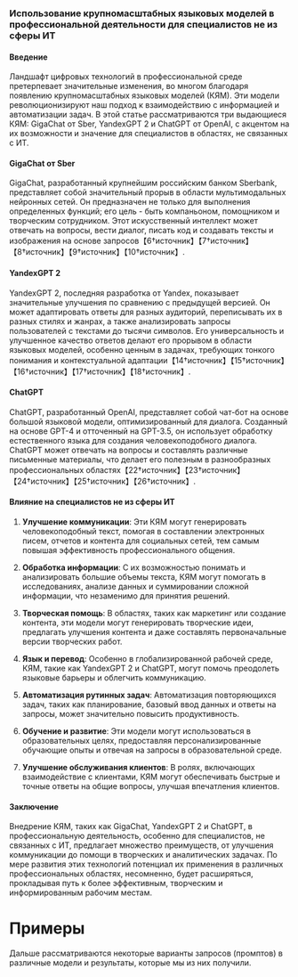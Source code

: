 ### Использование крупномасштабных языковых моделей в профессиональной деятельности для специалистов не из сферы ИТ

#### Введение
Ландшафт цифровых технологий в профессиональной среде претерпевает значительные изменения, во многом благодаря появлению крупномасштабных языковых моделей (КЯМ). Эти модели революционизируют наш подход к взаимодействию с информацией и автоматизации задач. В этой статье рассматриваются три выдающиеся КЯМ: GigaChat от Sber, YandexGPT 2 и ChatGPT от OpenAI, с акцентом на их возможности и значение для специалистов в областях, не связанных с ИТ.

#### GigaChat от Sber
GigaChat, разработанный крупнейшим российским банком Sberbank, представляет собой значительный прорыв в области мультимодальных нейронных сетей. Он предназначен не только для выполнения определенных функций; его цель - быть компаньоном, помощником и творческим сотрудником. Этот искусственный интеллект может отвечать на вопросы, вести диалог, писать код и создавать тексты и изображения на основе запросов【6†источник】【7†источник】【8†источник】【9†источник】【10†источник】.

#### YandexGPT 2
YandexGPT 2, последняя разработка от Yandex, показывает значительные улучшения по сравнению с предыдущей версией. Он может адаптировать ответы для разных аудиторий, переписывать их в разных стилях и жанрах, а также анализировать запросы пользователей с текстами до тысячи символов. Его универсальность и улучшенное качество ответов делают его прорывом в области языковых моделей, особенно ценным в задачах, требующих тонкого понимания и контекстуальной адаптации【14†источник】【15†источник】【16†источник】【17†источник】【18†источник】.

#### ChatGPT
ChatGPT, разработанный OpenAI, представляет собой чат-бот на основе большой языковой модели, оптимизированный для диалога. Созданный на основе GPT-4 и отточенный на GPT-3.5, он использует обработку естественного языка для создания человекоподобного диалога. ChatGPT может отвечать на вопросы и составлять различные письменные материалы, что делает его полезным в разнообразных профессиональных областях【22†источник】【23†источник】【24†источник】【25†источник】【26†источник】.

#### Влияние на специалистов не из сферы ИТ
1. **Улучшение коммуникации**: Эти КЯМ могут генерировать человекоподобный текст, помогая в составлении электронных писем, отчетов и контента для социальных сетей, тем самым повышая эффективность профессионального общения.

2. **Обработка информации**: С их возможностью понимать и анализировать большие объемы текста, КЯМ могут помогать в исследованиях, анализе данных и суммировании сложной информации, что незаменимо для принятия решений.

3. **Творческая помощь**: В областях, таких как маркетинг или создание контента, эти модели могут генерировать творческие идеи, предлагать улучшения контента и даже составлять первоначальные версии творческих работ.

4. **Язык и перевод**: Особенно в глобализированной рабочей среде, КЯМ, такие как YandexGPT 2 и ChatGPT, могут помочь преодолеть языковые барьеры и облегчить коммуникацию.

5. **Автоматизация рутинных задач**: Автоматизация повторяющихся задач, таких как планирование, базовый ввод данных и ответы на запросы, может значительно повысить продуктивность.

6. **Обучение и развитие**: Эти модели могут использоваться в образовательных целях, предоставляя персонализированные обучающие опыты и отвечая на запросы в образовательной среде.

7. **Улучшение обслуживания клиентов**: В ролях, включающих взаимодействие с клиентами, КЯМ могут обеспечивать быстрые и точные ответы на общие вопросы, улучшая впечатления клиентов.

#### Заключение
Внедрение КЯМ, таких как GigaChat, YandexGPT 2 и ChatGPT, в профессиональную деятельность, особенно для специалистов, не связанных с ИТ, предлагает множество преимуществ, от улучшения коммуникации до помощи в творческих и аналитических задачах. По мере развития этих технологий потенциал их применения в различных профессиональных областях, несомненно, будет расширяться, прокладывая путь к более эффективным, творческим и информированным рабочим местам.

# Примеры
Дальше рассматриваются некоторые варианты запросов (промптов) в различные модели и результаты, которые мы из них получили.

